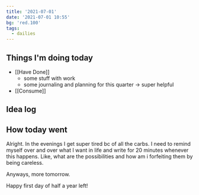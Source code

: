 ```yaml
---
title: '2021-07-01'
date: '2021-07-01 10:55'
bg: 'red.100'
tags:
  - dailies
---
```


## Things I'm doing today

- [[Have Done]]
	- some stuff with work
	- some journaling and planning for this quarter -> super helpful
- [[Consume]]

## Idea log


## How today went
Alright. In the evenings I get super tired bc of all the carbs. I need to remind myself over and over what I want in life and write for 20 minutes whenever this happens. Like, what are the possibilities and how am i forfeiting them by being careless.

Anyways, more tomorrow.

Happy first day of half a year left!